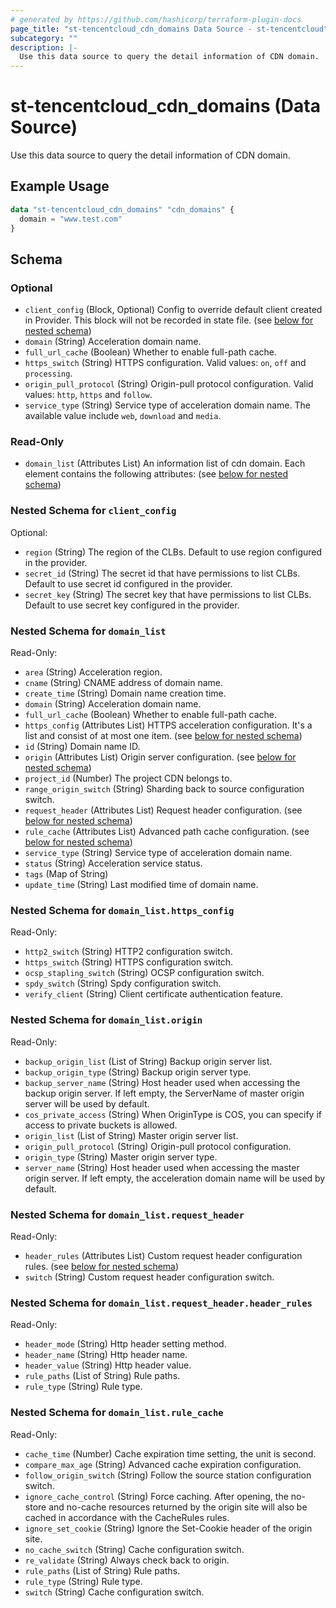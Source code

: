 ```yaml
---
# generated by https://github.com/hashicorp/terraform-plugin-docs
page_title: "st-tencentcloud_cdn_domains Data Source - st-tencentcloud"
subcategory: ""
description: |-
  Use this data source to query the detail information of CDN domain.
---
```


# st-tencentcloud_cdn_domains (Data Source)

Use this data source to query the detail information of CDN domain.

## Example Usage

```terraform
data "st-tencentcloud_cdn_domains" "cdn_domains" {
  domain = "www.test.com"
}
```

<!-- schema generated by tfplugindocs -->
## Schema

### Optional

- `client_config` (Block, Optional) Config to override default client created in Provider. This block will not be recorded in state file. (see [below for nested schema](#nestedblock--client_config))
- `domain` (String) Acceleration domain name.
- `full_url_cache` (Boolean) Whether to enable full-path cache.
- `https_switch` (String) HTTPS configuration. Valid values: `on`, `off` and `processing`.
- `origin_pull_protocol` (String) Origin-pull protocol configuration. Valid values: `http`, `https` and `follow`.
- `service_type` (String) Service type of acceleration domain name. The available value include `web`, `download` and `media`.

### Read-Only

- `domain_list` (Attributes List) An information list of cdn domain. Each element contains the following attributes: (see [below for nested schema](#nestedatt--domain_list))

<a id="nestedblock--client_config"></a>
### Nested Schema for `client_config`

Optional:

- `region` (String) The region of the CLBs. Default to use region configured in the provider.
- `secret_id` (String) The secret id that have permissions to list CLBs. Default to use secret id configured in the provider.
- `secret_key` (String) The secret key that have permissions to list CLBs. Default to use secret key configured in the provider.


<a id="nestedatt--domain_list"></a>
### Nested Schema for `domain_list`

Read-Only:

- `area` (String) Acceleration region.
- `cname` (String) CNAME address of domain name.
- `create_time` (String) Domain name creation time.
- `domain` (String) Acceleration domain name.
- `full_url_cache` (Boolean) Whether to enable full-path cache.
- `https_config` (Attributes List) HTTPS acceleration configuration. It's a list and consist of at most one item. (see [below for nested schema](#nestedatt--domain_list--https_config))
- `id` (String) Domain name ID.
- `origin` (Attributes List) Origin server configuration. (see [below for nested schema](#nestedatt--domain_list--origin))
- `project_id` (Number) The project CDN belongs to.
- `range_origin_switch` (String) Sharding back to source configuration switch.
- `request_header` (Attributes List) Request header configuration. (see [below for nested schema](#nestedatt--domain_list--request_header))
- `rule_cache` (Attributes List) Advanced path cache configuration. (see [below for nested schema](#nestedatt--domain_list--rule_cache))
- `service_type` (String) Service type of acceleration domain name.
- `status` (String) Acceleration service status.
- `tags` (Map of String)
- `update_time` (String) Last modified time of domain name.

<a id="nestedatt--domain_list--https_config"></a>
### Nested Schema for `domain_list.https_config`

Read-Only:

- `http2_switch` (String) HTTP2 configuration switch.
- `https_switch` (String) HTTPS configuration switch.
- `ocsp_stapling_switch` (String) OCSP configuration switch.
- `spdy_switch` (String) Spdy configuration switch.
- `verify_client` (String) Client certificate authentication feature.


<a id="nestedatt--domain_list--origin"></a>
### Nested Schema for `domain_list.origin`

Read-Only:

- `backup_origin_list` (List of String) Backup origin server list.
- `backup_origin_type` (String) Backup origin server type.
- `backup_server_name` (String) Host header used when accessing the backup origin server. If left empty, the ServerName of master origin server will be used by default.
- `cos_private_access` (String) When OriginType is COS, you can specify if access to private buckets is allowed.
- `origin_list` (List of String) Master origin server list.
- `origin_pull_protocol` (String) Origin-pull protocol configuration.
- `origin_type` (String) Master origin server type.
- `server_name` (String) Host header used when accessing the master origin server. If left empty, the acceleration domain name will be used by default.


<a id="nestedatt--domain_list--request_header"></a>
### Nested Schema for `domain_list.request_header`

Read-Only:

- `header_rules` (Attributes List) Custom request header configuration rules. (see [below for nested schema](#nestedatt--domain_list--request_header--header_rules))
- `switch` (String) Custom request header configuration switch.

<a id="nestedatt--domain_list--request_header--header_rules"></a>
### Nested Schema for `domain_list.request_header.header_rules`

Read-Only:

- `header_mode` (String) Http header setting method.
- `header_name` (String) Http header name.
- `header_value` (String) Http header value.
- `rule_paths` (List of String) Rule paths.
- `rule_type` (String) Rule type.



<a id="nestedatt--domain_list--rule_cache"></a>
### Nested Schema for `domain_list.rule_cache`

Read-Only:

- `cache_time` (Number) Cache expiration time setting, the unit is second.
- `compare_max_age` (String) Advanced cache expiration configuration.
- `follow_origin_switch` (String) Follow the source station configuration switch.
- `ignore_cache_control` (String) Force caching. After opening, the no-store and no-cache resources returned by the origin site will also be cached in accordance with the CacheRules rules.
- `ignore_set_cookie` (String) Ignore the Set-Cookie header of the origin site.
- `no_cache_switch` (String) Cache configuration switch.
- `re_validate` (String) Always check back to origin.
- `rule_paths` (List of String) Rule paths.
- `rule_type` (String) Rule type.
- `switch` (String) Cache configuration switch.


